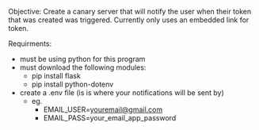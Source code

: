 Objective: Create a canary server that will notify the user when their token that was created was triggered. Currently only uses an embedded link for token.

Requirments: 
- must be using python for this program
- must download the following modules:
    - pip install flask
    - pip install python-dotenv
- create a .env file (is is where your notifications will be sent by)
    - eg. 
        - EMAIL_USER=youremail@gmail.com
        - EMAIL_PASS=your_email_app_password